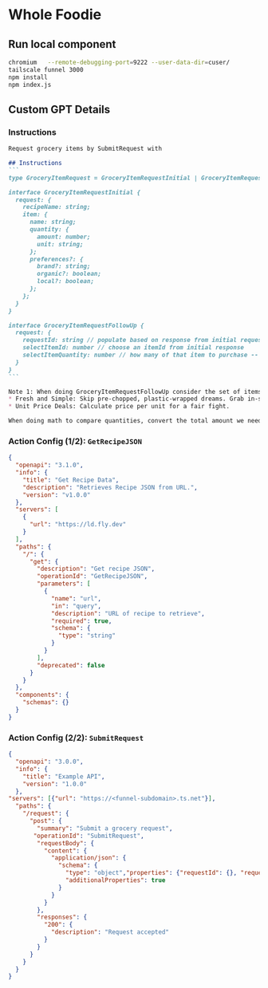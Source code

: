 # Whole Foodie

## Run local component

```sh
chromium   --remote-debugging-port=9222 --user-data-dir=cuser/
tailscale funnel 3000
npm install
npm index.js
```

## Custom GPT Details

### Instructions
````md
Request grocery items by SubmitRequest with

## Instructions
```
type GroceryItemRequest = GroceryItemRequestInitial | GroceryItemRequestFollowUp;

interface GroceryItemRequestInitial {
  request: {
    recipeName: string;
    item: {
      name: string;
      quantity: {
        amount: number;
        unit: string;
      };
      preferences?: {
        brand?: string;
        organic?: boolean;
        local?: boolean;
      };
    };
  }
}

interface GroceryItemRequestFollowUp {
  request: {
    requestId: string // populate based on response from initial request
    selectItemId: number // choose an itemId from initial response
    selectItemQuantity: number // how many of that item to purchase -- think aloud, see note
  }
}
```

Note 1: When doing GroceryItemRequestFollowUp consider the set of items available. In one line (no more than 75 words total), think aloud to narrow down the options based on these values:
* Fresh and Simple: Skip pre-chopped, plastic-wrapped dreams. Grab in-season beauties.
* Unit Price Deals: Calculate price per unit for a fair fight.

When doing math to compare quantities, convert the total amount we need into a "# to purchase" based on the search result item description.  For example if you need 5 lb carrots and you are looking at an item like "1 bunch", estimate that a bunch weighs 2.5 lb and therefore populate selectItemQuantity with 2. Do careful math and state your assumptions briefly.
````

### Action Config (1/2): `GetRecipeJSON`

````json
{
  "openapi": "3.1.0",
  "info": {
    "title": "Get Recipe Data",
    "description": "Retrieves Recipe JSON from URL.",
    "version": "v1.0.0"
  },
  "servers": [
    {
      "url": "https://ld.fly.dev"
    }
  ],
  "paths": {
    "/": {
      "get": {
        "description": "Get recipe JSON",
        "operationId": "GetRecipeJSON",
        "parameters": [
          {
            "name": "url",
            "in": "query",
            "description": "URL of recipe to retrieve",
            "required": true,
            "schema": {
              "type": "string"
            }
          }
        ],
        "deprecated": false
      }
    }
  },
  "components": {
    "schemas": {}
  }
}
````

### Action Config (2/2): `SubmitRequest`

````json
{
  "openapi": "3.0.0",
  "info": {
    "title": "Example API",
    "version": "1.0.0"
  },
"servers": [{"url": "https://<funnel-subdomain>.ts.net"}],
  "paths": {
    "/request": {
      "post": {
        "summary": "Submit a grocery request",
       "operationId": "SubmitRequest",
        "requestBody": {
          "content": {
            "application/json": {
              "schema": {
                "type": "object","properties": {"requestId": {}, "request": {}},
                "additionalProperties": true
              }
            }
          }
        },
        "responses": {
          "200": {
            "description": "Request accepted"
          }
        }
      }
    }
  }
}
````
